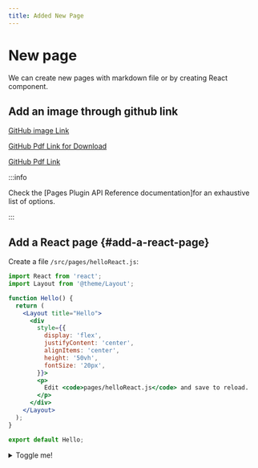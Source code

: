 ```yaml
---
title: Added New Page
---
```


# New page 

We can create new pages with markdown file or by creating React component.

## Add an image through github link

[GitHub image Link](https://raw.githubusercontent.com/Rnaaz/Demo_host_file/main/leopard-pics.jpg)

[GitHub Pdf Link for Download](https://github.com/Rnaaz/Demo_host_file/blob/main/TestProject_automationTool.pdf?raw=true)

[GitHub Pdf Link](https://rnaaz.github.io/TestProject_automationTool.pdf)



:::info

Check the [Pages Plugin API Reference documentation]for an exhaustive list of options.

:::


## Add a React page {#add-a-react-page}

Create a file `/src/pages/helloReact.js`:

```jsx title="/src/pages/helloReact.js"
import React from 'react';
import Layout from '@theme/Layout';

function Hello() {
  return (
    <Layout title="Hello">
      <div
        style={{
          display: 'flex',
          justifyContent: 'center',
          alignItems: 'center',
          height: '50vh',
          fontSize: '20px',
        }}>
        <p>
          Edit <code>pages/helloReact.js</code> and save to reload.
        </p>
      </div>
    </Layout>
  );
}

export default Hello;
```
<details>
  <summary>Toggle me!</summary>
  <div>
    <div>This is the detailed content</div>
    <br/>
    <details>
      <summary>
        Nested toggle! Some surprise inside...
      </summary>
      <div>
        😲😲😲😲😲
      </div>
    </details>
  </div>
</details>


